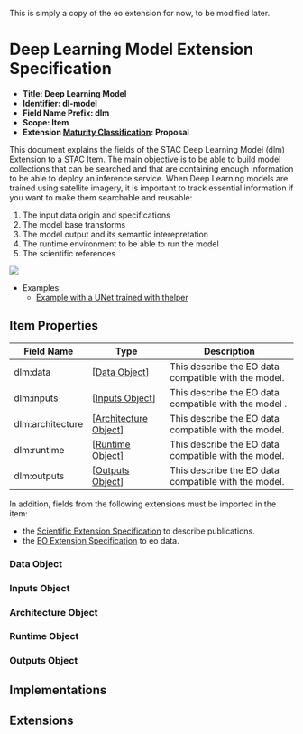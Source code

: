 This is simply a copy of the eo extension for now, to be modified later.

# Deep Learning Model Extension Specification

- **Title: Deep Learning Model**
- **Identifier: dl-model**
- **Field Name Prefix: dlm**
- **Scope: Item**
- **Extension [Maturity Classification](https://github.com/radiantearth/stac-spec/tree/v1.0.0-beta.2/extensions#extension-maturity): Proposal**

This document explains the fields of the STAC Deep Learning Model (dlm) Extension to a STAC Item. The main objective is to be able to build model collections that can be searched and that are containing enough information to be able to deploy an inference service. When Deep Learning models are trained using satellite imagery, it is important to track essential information if you want to make them searchable and reusable:
1. The input data origin and specifications
2. The model base transforms
3. The model output and its semantic interepretation 
4. The runtime environment to be able to run the model
5. The scientific references

![](https://i.imgur.com/cVAg5sA.png)


- Examples:
  - [Example with a UNet trained with thelper](examples/example-thelper-item.json)

## Item Properties

| Field Name     | Type                           | Description |
| -------------- | ------------------------------ | ----------- |
| dlm:data       | \[[Data Object](#data-object)] | This describe the EO data compatible with the model. |
| dlm:inputs       | \[[Inputs Object](#inputs-object)] | This describe the EO data compatible with the model . |
| dlm:architecture       | \[[Architecture Object](#architecture-object)] | This describe the EO data compatible with the model. |
| dlm:runtime       | \[[Runtime Object](#runtime-object)] | This describe the EO data compatible with the model. |
| dlm:outputs       | \[[Outputs Object](#outputs-object)] | This describe the EO data compatible with the model. |

In addition, fields from the following extensions must be imported in the item:
* the [Scientific Extension Specification](https://github.com/radiantearth/stac-spec/tree/v1.0.0-beta.2/extensions/scientific/README.md) to describe publications.
* the [EO Extension Specification](https://github.com/radiantearth/stac-spec/tree/v1.0.0-beta.2/extensions/eo/README.md) to eo data.

### Data Object

### Inputs Object

### Architecture Object

### Runtime Object

### Outputs Object

## Implementations


## Extensions


